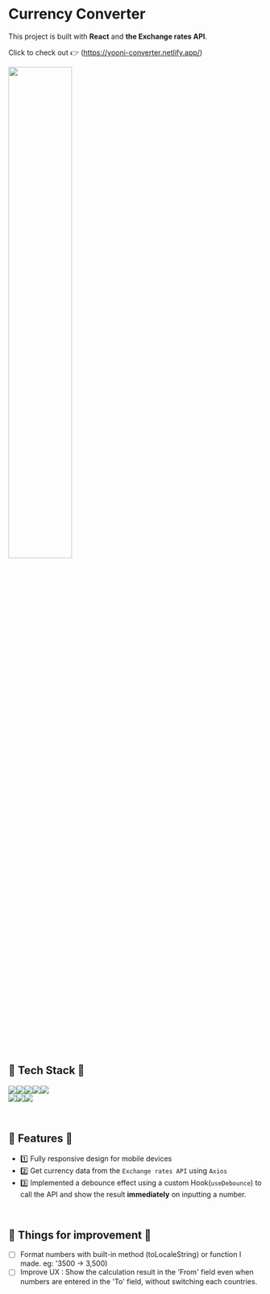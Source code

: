 # Currency Converter
This project is built with __React__ and __the Exchange rates API__.

Click to check out 👉 (https://yooni-converter.netlify.app/)

<img src="https://user-images.githubusercontent.com/118039042/225224996-f324c139-d194-4ac5-8107-12548c813dde.png" width="50%"/>

<br/>

## 🫧 Tech Stack 🫧

<img src="https://img.shields.io/badge/javascript-F7DF1E?style=for-the-badge&logo=javascript&logoColor=white"><img src="https://img.shields.io/badge/react-61DAFB?style=for-the-badge&logo=react&logoColor=white"><img src="https://img.shields.io/badge/css-1572B6?style=for-the-badge&logo=css3&logoColor=white"><img src="https://img.shields.io/badge/HTML5-E34F26?style=for-the-badge&logo=HTML5&logoColor=white"><img src="https://img.shields.io/badge/axios-2A1659?style=for-the-badge&logo=axios&logoColor=blue"><br/>
<img src="https://img.shields.io/badge/Context API-61DAFB?style=for-the-badge&logo=contextapi&logoColor=white"/><img src="https://img.shields.io/badge/styled components-DB7093?style=for-the-badge&amp;logo=styled-components&amp;logoColor=white"/><img src="https://img.shields.io/badge/TanStack Query-E6903F?style=for-the-badge&amp;logo=tanstack&amp;logoColor=white" />

<br/>

## 🫧 Features 🫧

- 1️⃣ Fully responsive design for mobile devices
- 2️⃣ Get currency data from the `Exchange rates API` using `Axios`
- 3️⃣ Implemented a debounce effect using a custom Hook(`useDebounce`) to call the API and show the result __immediately__ on inputting a number.

<br/>

## 🫧 Things for improvement 🫧 
- [ ] Format numbers with built-in method (toLocaleString) or function I made. eg: '3500 → 3,500) 
- [ ] Improve UX : Show the calculation result in the 'From' field even when numbers are entered in the 'To' field, without switching each countries. 

